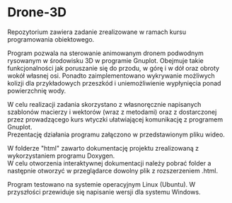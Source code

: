 # Drone-3D
Repozytorium zawiera zadanie zrealizowane w ramach kursu programowania obiektowego.

Program pozwala na sterowanie animowanym dronem podwodnym rysowanym w środowisku 3D w programie Gnuplot. Obejmuje takie funkcjonalności jak poruszanie się do przodu, w górę i w dół oraz obroty wokół własnej osi. Ponadto zaimplementowano wykrywanie możliwych kolizji dla przykładowych przeszkód i uniemożliwienie wypłynięcia ponad powierzchnię wody.  

W celu realizacji zadania skorzystano z własnoręcznie napisanych szablonów macierzy i wektorów (wraz z metodami) oraz z dostarczonej przez prowadzącego kurs wtyczki ułatwiającej komunikację z programem Gnuplot.   
Prezentację działania programu załączono w przedstawionym pliku wideo.  

W folderze "html" zawarto dokumentację projektu zrealizowaną z wykorzystaniem programu Doxygen.   
W celu otworzenia interaktywnej dokumentacji należy pobrać folder a następnie otworzyć w przeglądarce dowolny plik z rozszerzeniem .html.  

Program testowano na systemie operacyjnym Linux (Ubuntu). W przyszłości przewiduje się napisanie wersji dla systemu Windows.  


